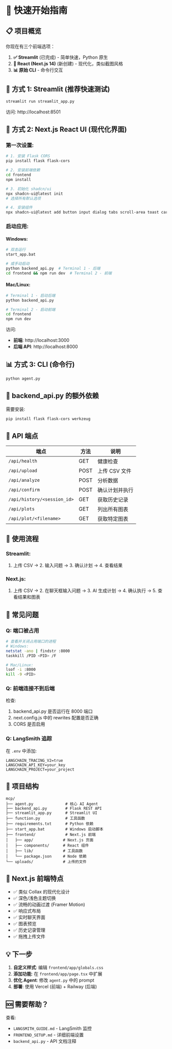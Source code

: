 # 🚀 快速开始指南

## 📋 项目概览

你现在有三个前端选项：

1. **✅ Streamlit** (已完成) - 简单快速，Python 原生
2. **🎨 React (Next.js 14)** (新创建) - 现代化，类似截图风格
3. **📊 原始 CLI** - 命令行交互

## 🏃 方式 1: Streamlit (推荐快速测试)

```bash
streamlit run streamlit_app.py
```

访问: http://localhost:8501

## 🎨 方式 2: Next.js React UI (现代化界面)

### 第一次设置:

```bash
# 1. 安装 Flask CORS
pip install flask flask-cors

# 2. 安装前端依赖
cd frontend
npm install

# 3. 初始化 shadcn/ui
npx shadcn-ui@latest init
# 选择所有默认选项

# 4. 安装组件
npx shadcn-ui@latest add button input dialog tabs scroll-area toast card
```

### 启动应用:

#### Windows:
```bash
# 双击运行
start_app.bat

# 或手动启动
python backend_api.py  # Terminal 1 - 后端
cd frontend && npm run dev  # Terminal 2 - 前端
```

#### Mac/Linux:
```bash
# Terminal 1 - 启动后端
python backend_api.py

# Terminal 2 - 启动前端
cd frontend
npm run dev
```

访问:
- **前端**: http://localhost:3000
- **后端 API**: http://localhost:8000

## 📊 方式 3: CLI (命令行)

```bash
python agent.py
```

## 🔧 backend_api.py 的额外依赖

需要安装:
```bash
pip install flask flask-cors werkzeug
```

## 📡 API 端点

| 端点 | 方法 | 说明 |
|------|------|------|
| `/api/health` | GET | 健康检查 |
| `/api/upload` | POST | 上传 CSV 文件 |
| `/api/analyze` | POST | 分析数据 |
| `/api/confirm` | POST | 确认计划并执行 |
| `/api/history/<session_id>` | GET | 获取历史记录 |
| `/api/plots` | GET | 列出所有图表 |
| `/api/plot/<filename>` | GET | 获取特定图表 |

## 🎯 使用流程

### Streamlit:
1. 上传 CSV → 2. 输入问题 → 3. 确认计划 → 4. 查看结果

### Next.js:
1. 上传 CSV → 2. 在聊天框输入问题 → 3. AI 生成计划 → 4. 确认执行 → 5. 查看结果和图表

## 🐛 常见问题

### Q: 端口被占用
```bash
# 查看并关闭占用端口的进程
# Windows:
netstat -ano | findstr :8000
taskkill /PID <PID> /F

# Mac/Linux:
lsof -i :8000
kill -9 <PID>
```

### Q: 前端连接不到后端
检查:
1. backend_api.py 是否运行在 8000 端口
2. next.config.js 中的 rewrites 配置是否正确
3. CORS 是否启用

### Q: LangSmith 追踪
在 `.env` 中添加:
```
LANGCHAIN_TRACING_V2=true
LANGCHAIN_API_KEY=your_key
LANGCHAIN_PROJECT=your_project
```

## 📁 项目结构

```
mcp/
├── agent.py              # 核心 AI Agent
├── backend_api.py        # Flask REST API
├── streamlit_app.py      # Streamlit UI
├── function.py           # 工具函数
├── requirements.txt      # Python 依赖
├── start_app.bat         # Windows 启动脚本
├── frontend/             # Next.js 前端
│   ├── app/             # Next.js 页面
│   ├── components/      # React 组件
│   ├── lib/             # 工具函数
│   └── package.json     # Node 依赖
└── uploads/             # 上传的文件
```

## 🎨 Next.js 前端特点

- ✅ 类似 Collax 的现代化设计
- ✅ 深色/浅色主题切换
- ✅ 流畅的动画过渡 (Framer Motion)
- ✅ 响应式布局
- ✅ 实时聊天界面
- ✅ 图表预览
- ✅ 历史记录管理
- ✅ 拖拽上传文件

## 💡 下一步

1. **自定义样式**: 编辑 `frontend/app/globals.css`
2. **添加功能**: 在 `frontend/app/page.tsx` 中扩展
3. **优化 Agent**: 修改 `agent.py` 中的 prompt
4. **部署**: 使用 Vercel (前端) + Railway (后端)

## 🆘 需要帮助？

查看:
- `LANGSMITH_GUIDE.md` - LangSmith 监控
- `FRONTEND_SETUP.md` - 详细前端设置
- `backend_api.py` - API 文档注释

